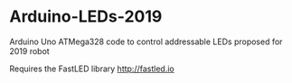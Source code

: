 # Arduino-LEDs-2019
Arduino Uno ATMega328 code to control addressable LEDs proposed for 2019 robot

Requires the FastLED library  http://fastled.io

